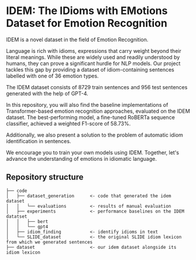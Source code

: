 # IDEM: The IDioms with EMotions Dataset for Emotion Recognition

IDEM is a novel dataset in the field of Emotion Recognition.

Language is rich with idioms, expressions that carry weight beyond their literal meanings. While these are widely used and readily understood by humans, they can prove a significant hurdle for NLP models. Our project tackles this gap by providing a dataset of idiom-containing sentences labelled with one of 36 emotion types. 

The IDEM dataset consists of 8729 train sentences and 956 test sentences generated with the help of GPT-4.

In this repository, you will also find the baseline implementations of Transformer-based emotion recognition approaches, evaluated on the IDEM dataset. The best-performing model, a fine-tuned RoBERTa sequence classifier, achieved a weighted F1-score of 58.73%.

Additionally, we also present a solution to the problem of automatic idiom identification in sentences. 

We encourage you to train your own models using IDEM. Together, let's advance the understanding of emotions in idiomatic language.


## Repository structure
```
├── code  
│   ├── dataset_generation      <- code that generated the idem dataset
│   │   └── evaluations         <- results of manual evaluation
│   ├── experiments             <- performance baselines on the IDEM datatset
│   │   ├── bert  
│   │   └── gpt4  
│   ├── idiom_finding           <- identify idioms in text
│   └── SLIDE_dataset           <- the original SLIDE idiom lexicon from which we generated sentences
├── dataset                     <- our idem dataset alongside its idiom lexicon
```